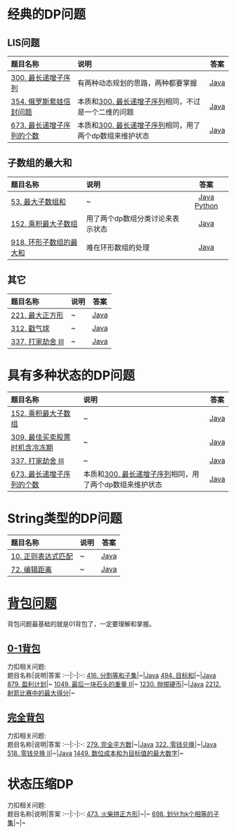 # 经典的DP问题
## LIS问题
题目名称|说明|答案
:--|:-|:-:
[300. 最长递增子序列](https://leetcode-cn.com/problems/longest-increasing-subsequence/)|有两种动态规划的思路，两种都要掌握|[Java](../Java/300.java)
[354. 俄罗斯套娃信封问题](https://leetcode-cn.com/problems/russian-doll-envelopes/)|本质和[300. 最长递增子序列](https://leetcode-cn.com/problems/longest-increasing-subsequence/)相同，不过是一个二维的问题|[Java](../Java/354.java)
[673. 最长递增子序列的个数](https://leetcode-cn.com/problems/number-of-longest-increasing-subsequence/)|本质和[300. 最长递增子序列](https://leetcode-cn.com/problems/longest-increasing-subsequence/)相同，用了两个dp数组来维护状态|[Java](../Java/673.java)

## 子数组的最大和
题目名称|说明|答案
:--|:-|:-:
[53. 最大子数组和](https://leetcode-cn.com/problems/maximum-subarray/submissions/)|~|[Java](../Java/53.java) [Python](../Python/53.py)
[152. 乘积最大子数组](https://leetcode-cn.com/problems/maximum-product-subarray/)|用了两个dp数组分类讨论来表示状态|[Java](../Java/152.java)
[918. 环形子数组的最大和](https://leetcode-cn.com/problems/maximum-sum-circular-subarray/)|难在环形数组的处理|[Java](../Java/918.java)

## 其它
题目名称|说明|答案
:--|:-|:-:
[221. 最大正方形](https://leetcode-cn.com/problems/maximal-square/)|~|[Java](../Java/221.java)
[312. 戳气球](https://leetcode-cn.com/problems/burst-balloons/)|~|[Java](../Java/312.java)
[337. 打家劫舍 III](https://leetcode-cn.com/problems/house-robber-iii/)|~|[Java](../Java/337.java)

# 具有多种状态的DP问题
题目名称|说明|答案
:--|:-|:-:
[152. 乘积最大子数组](https://leetcode-cn.com/problems/maximum-product-subarray/)|~|[Java](../Java/152.java)
[309. 最佳买卖股票时机含冷冻期](https://leetcode-cn.com/problems/best-time-to-buy-and-sell-stock-with-cooldown/)|~|[Java](../Java/309.java)
[337. 打家劫舍 III](https://leetcode-cn.com/problems/house-robber-iii/)|~|[Java](../Java/337.java)
[673. 最长递增子序列的个数](https://leetcode-cn.com/problems/number-of-longest-increasing-subsequence/)|本质和[300. 最长递增子序列](https://leetcode-cn.com/problems/longest-increasing-subsequence/)相同，用了两个dp数组来维护状态|[Java](../Java/673.java)

# String类型的DP问题
题目名称|说明|答案
:--|:-|:-:
[10. 正则表达式匹配](https://leetcode-cn.com/problems/regular-expression-matching/)|~|[Java](../Java/10.java)
[72. 编辑距离](https://leetcode-cn.com/problems/edit-distance/)|~|[Java](../Java/72.java)

# [背包问题](https://baike.baidu.com/item/%E8%83%8C%E5%8C%85%E9%97%AE%E9%A2%98/2416931)
背包问题最基础的就是01背包了，一定要理解和掌握。  
## [0-1背包](https://baike.baidu.com/item/01%E8%83%8C%E5%8C%85/4301245)
力扣相关问题:  
题目名称|说明|答案
:--|:-|:-:
[416. 分割等和子集](https://leetcode-cn.com/problems/partition-equal-subset-sum/)|~|[Java](../Java/416.java)
[494. 目标和](https://leetcode-cn.com/problems/target-sum/)|~|[Java](../Java/494.java)
[879. 盈利计划](https://leetcode-cn.com/problems/profitable-schemes/)|~
[1049. 最后一块石头的重量 II](https://leetcode-cn.com/problems/last-stone-weight-ii/)|~
[1230. 抛掷硬币](https://leetcode-cn.com/problems/toss-strange-coins/)|~|[Java](../Java/1230.java)
[2212. 射箭比赛中的最大得分](https://leetcode-cn.com/problems/maximum-points-in-an-archery-competition/solution/)|~

## [完全背包](https://baike.baidu.com/item/%E5%AE%8C%E5%85%A8%E8%83%8C%E5%8C%85/7066689)
力扣相关问题:  
题目名称|说明|答案
:--|:-|:-:
[279. 完全平方数](https://leetcode-cn.com/problems/perfect-squares/)|~|[Java](../Java/279.java)
[322. 零钱兑换](https://leetcode-cn.com/problems/coin-change/)|~|[Java](../Java/322.java)
[518. 零钱兑换 II](https://leetcode-cn.com/problems/coin-change-2/)|~|[Java](../Java/518.java)
[1449. 数位成本和为目标值的最大数字](https://leetcode-cn.com/problems/form-largest-integer-with-digits-that-add-up-to-target/)|~

# 状态压缩DP
力扣相关问题:  
题目名称|说明|答案
:--|:-|:-:
[473. 火柴拼正方形](https://leetcode-cn.com/problems/matchsticks-to-square/)|~|~
[698. 划分为k个相等的子集](https://leetcode-cn.com/problems/partition-to-k-equal-sum-subsets/)|~|~